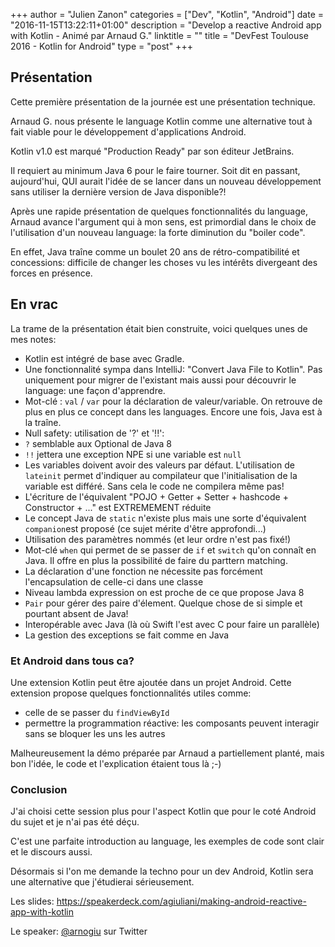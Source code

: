 +++
author = "Julien Zanon"
categories = ["Dev", "Kotlin", "Android"]
date = "2016-11-15T13:22:11+01:00"
description = "Develop a reactive Android app with Kotlin - Animé par Arnaud G."
linktitle = ""
title = "DevFest Toulouse 2016 - Kotlin for Android"
type = "post"
+++

## Présentation

Cette première présentation de la journée est une présentation technique.

Arnaud G. nous présente le language Kotlin comme une alternative tout à fait viable pour le développement d'applications Android.

Kotlin v1.0 est marqué "Production Ready" par son éditeur JetBrains.

Il requiert au minimum Java 6 pour le faire tourner.
Soit dit en passant, aujourd'hui, QUI aurait l'idée de se lancer dans un nouveau développement sans utiliser la dernière version de Java disponible?!

Après une rapide présentation de quelques fonctionnalités du language, Arnaud avance l'argument qui à mon sens, 
est primordial dans le choix de l'utilisation d'un nouveau language: la forte diminution du "boiler code".

En effet, Java traîne comme un boulet 20 ans de rétro-compatibilité et concessions: 
difficile de changer les choses vu les intérêts divergeant des forces en présence.


## En vrac

La trame de la présentation était bien construite, voici quelques unes de mes notes:

* Kotlin est intégré de base avec Gradle. 
* Une fonctionnalité sympa dans IntelliJ: "Convert Java File to Kotlin". 
Pas uniquement pour migrer de l'existant mais aussi pour découvrir le language: une façon d'apprendre.
* Mot-clé : `val` / `var`  pour la déclaration de valeur/variable.
On retrouve de plus en plus ce concept dans les languages. Encore une fois, Java est à la traîne.
* Null safety: utilisation de '?' et '!!':
 *  `?` semblable aux Optional de Java 8
 * `!!` jettera une exception NPE si une variable est `null`
* Les variables doivent avoir des valeurs par défaut.
L'utilisation de `lateinit` permet d'indiquer au compilateur que l'initialisation de la variable est différé.
Sans cela le code ne compilera même pas!
* L'écriture de l'équivalent "POJO + Getter + Setter + hashcode + Constructor + ..." est EXTREMEMENT réduite
* Le concept Java de `static` n'existe plus mais une sorte d'équivalent `companion`est proposé
(ce sujet mérite d'être approfondi...)
* Utilisation des paramètres nommés (et leur ordre n'est pas fixé!)
* Mot-clé `when` qui permet de se passer de `if` et `switch` qu'on connaît en Java.
Il offre en plus la possibilité de faire du parttern matching.
* La déclaration d'une fonction ne nécessite pas forcément l'encapsulation de celle-ci dans une classe
* Niveau lambda expression on est proche de ce que propose Java 8
* `Pair` pour gérer des paire d'élement. Quelque chose de si simple et pourtant absent de Java!
* Interopérable avec Java (là où Swift l'est avec C pour faire un parallèle)
* La gestion des exceptions se fait comme en Java

### Et Android dans tous ca?

Une extension Kotlin peut être ajoutée dans un projet Android.
Cette extension propose quelques fonctionnalités utiles comme:

* celle de se passer du `findViewById`
* permettre la programmation réactive: les composants peuvent interagir sans se bloquer les uns les autres

Malheureusement la démo préparée par Arnaud a partiellement planté,
mais bon l'idée, le code et l'explication étaient tous là ;-)


### Conclusion

J'ai choisi cette session plus pour l'aspect Kotlin que pour le coté Android du sujet et je n'ai pas été déçu.

C'est une parfaite introduction au language, les exemples de code sont clair et le discours aussi.

Désormais si l'on me demande la techno pour un dev Android,
Kotlin sera une alternative que j'étudierai sérieusement.
 
Les slides: https://speakerdeck.com/agiuliani/making-android-reactive-app-with-kotlin

Le speaker: [@arnogiu](https://twitter.com/arnogiu) sur Twitter




